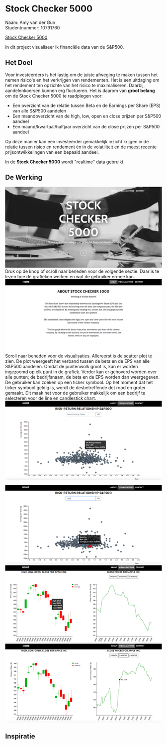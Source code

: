 # Stock Checker 5000
Naam: Amy van der Gun \
Studentnummer: 10791760

[Stock Checker 5000](https://amyvdgun.github.io/DataProject/)

In dit project visualiseer ik financiële data van de S&P500.

## Het Doel
Voor investeerders is het lastig om de juiste afweging te maken tussen het nemen risico's en het verkrijgen van rendementen. Het is een uitdaging om het rendement ten opzichte van het risico te maximaliseren. Daarbij, aandelenkoersen kunnen erg fluctueren. Het is daarom van **groot belang** om de Stock Checker 5000 te raadplegen voor:
- Een overzicht van de relatie tussen Beta en de Earnings per Share (EPS) van alle S&P500 aandelen
- Een maandoverzicht van de high, low, open en close prijzen per S&P500 aandeel
- Een maand/kwartaal/halfjaar overzicht van de close prijzen per S&P500 aandeel

Op deze manier kan een investeerder gemakkelijk inzicht krijgen in de relatie tussen risico en rendement én in de volatiliteit en de meest recente prijsontwikkelingen van een bepaald aandeel.

In de **Stock Checker 5000** wordt "realtime" data gebruikt.

## De Werking

![](doc/Voorkant.png)
Druk op de knop of scroll naar beneden voor de volgende sectie. Daar is te lezen hoe de grafieken werken en wat de gebruiker ermee kan.
![](doc/About.png)
Scroll naar beneden voor de visualisaties. Allereerst is de scatter plot te zien. De plot weergeeft het verband tussen de beta en de EPS van alle S&P500 aandelen. Omdat de puntenwolk groot is, kan er worden ingezoomd op elk punt in de grafiek. Verder kan er gehoverd worden over alle punten; de bedrijfsnaam, de beta en de EPS worden dan weergegeven. De gebruiker kan zoeken op een ticker symbool. Op het moment dat het ticker symbool geldig is, wordt de desbetreffende dot rood en groter gemaakt. Dit maak het voor de gebruiker makkelijk om een bedrijf te selecteren voor de line en candlestick chart. 
![](doc/Scatter1.png)

![](doc/Scatter2.png)
![](doc/Visueel1.png)
![](doc/Visueel2.png)




## Inspiratie
